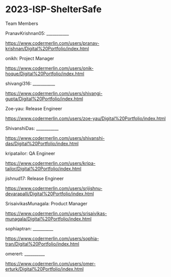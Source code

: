 # 2023-ISP-ShelterSafe
Team Members

PranavKrishnan05: ___________

https://www.codermerlin.com/users/pranav-krishnan/Digital%20Portfolio/index.html

onikh: Project Manager

https://www.codermerlin.com/users/onik-hoque/Digital%20Portfolio/index.html

shivangi316: ___________

https://www.codermerlin.com/users/shivangi-gupta/Digital%20Portfolio/index.html

Zoe-yau: Release Engineer

https://www.codermerlin.com/users/zoe-yau/Digital%20Portfolio/index.html

ShivanshiDas: ___________

https://www.codermerlin.com/users/shivanshi-das/Digital%20Portfolio/index.html

kripatailor: QA Engineer

https://www.codermerlin.com/users/kripa-tailor/Digital%20Portfolio/index.html

jishnud17: Release Engineer

https://www.codermerlin.com/users/srijishnu-devarapalli/Digital%20Portfolio/index.html

SrisaivikasMunagala: Product Manager

https://www.codermerlin.com/users/srisaivikas-munagala/Digital%20Portfolio/index.html

sophiaptran: __________

https://www.codermerlin.com/users/sophia-tran/Digital%20Portfolio/index.html

omerert: __________

https://www.codermerlin.com/users/omer-erturk/Digital%20Portfolio/index.html
